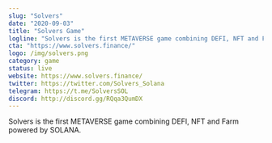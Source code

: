 ```yaml
---
slug: "Solvers"
date: "2020-09-03"
title: "Solvers Game"
logline: "Solvers is the first METAVERSE game combining DEFI, NFT and Farm powered by​ SOLANA."
cta: "https://www.solvers.finance/"
logo: /img/solvers.png
category: game
status: live
website: https://www.solvers.finance/
twitter: https://twitter.com/Solvers_Solana
telegram: https://t.me/SolversSOL
discord: http://discord.gg/RQqa3QumDX
---
```


Solvers is the first METAVERSE game combining DEFI, NFT and Farm powered by​ SOLANA.
